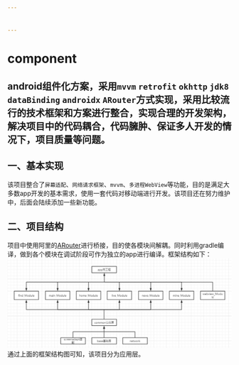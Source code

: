 ```yaml
---


---
```


<h1 id="component">component</h1>
<h2 id="android组件化方案，采用mvvm-retrofit-okhttp-jdk8-databinding-androidx-arouter方式实现，采用比较流行的技术框架和方案进行整合，实现合理的开发架构，解决项目中的代码耦合，代码臃肿、保证多人开发的情况下，项目质量等问题。">android组件化方案，采用<code>mvvm</code> <code>retrofit</code> <code>okhttp</code> <code>jdk8</code> <code>dataBinding</code> <code>androidx</code> <code>ARouter</code>方式实现，采用比较流行的技术框架和方案进行整合，实现合理的开发架构，解决项目中的代码耦合，代码臃肿、保证多人开发的情况下，项目质量等问题。</h2>
<h2 id="一、基本实现">一、基本实现</h2>
<p>该项目整合了<code>屏幕适配</code>、<code>网络请求框架</code>、<code>mvvm</code>、<code>多进程WebView</code>等功能，目的是满足大多数app开发的基本需求，使用一套代码对移动端进行开发。该项目还在努力维护中，后面会陆续添加一些新功能。</p>
<h2 id="二、项目结构">二、项目结构</h2>
<p>项目中使用阿里的<a href="https://github.com/alibaba/ARouter">ARouter</a>进行桥接，目的使各模块间解耦。同时利用gradle编译，做到各个模块在调试阶段可作为独立的app进行编译。框架结构如下：<br>
<img src="https://github.com/tangbei/android-component/blob/master/readme_img/ic_component_process.png" alt="项目结构图"><br>
通过上面的框架结构图可知，该项目分为应用层。</p>

